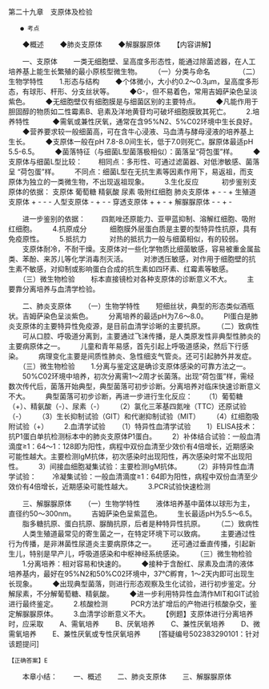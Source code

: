 第二十九章　支原体及检验
 
 	　　● 考点
　　◆概述
　　◆肺炎支原体
　　◆解脲脲原体
　　【内容讲解】

　　一、支原体
　　一类无细胞壁、呈高度多形态性，能通过除菌滤器，在人工培养基上能生长繁殖的最小原核型微生物。
　　（一）分类与命名
　　 
　　（二）生物学特性
　　1.形态与结构 
　　◆个体微小，大小约0.2～0.3μm，呈高度多形态，有球形、杆形、分支丝状等。
　　◆G-，但不易着色，常用吉姆萨染色呈淡紫色。
　　◆无细胞壁仅有细胞膜是与细菌区别的主要特点。
　　◆凡能作用于胆固醇的物质如二性霉素B、皂素及洋地黄苷均可破坏细胞膜致其死亡。
　　2.培养特性　
　　◆需氧或兼性厌氧，通常在含95%N2、5%C02环境中生长良好。
　　◆营养要求较一般细菌高，可在含牛心浸液、马血清与酵母浸液的培养基上生长。
　　◆支原体一般在pH 7.8-8.0间生长，低于7.0则死亡。脲原体最适pH 5.5-6.5。
　　◆菌落特征（与细菌L型菌落极相似）：菌落呈“荷包蛋”样。
　　◆支原体与细菌L型比较：
　　相同点：多形性、可通过滤菌器、对低渗敏感、菌落呈 “荷包蛋”样。
　　不同点：细菌L型在无抗生素等因素作用下，易返祖，而支原体为独立的一类微生物，不出现返祖现象。
　　3.生化反应　
　　初步鉴别支原体的依据：
支原体	葡萄糖	精氨酸	尿素	吸附红细胞
肺炎支原体	+	-	-	+
生殖道支原体	+	-	-	-
人型支原体	-	+	-	-
穿透支原体	+	+	-	+
解脲脲原体	-	-	+	-

　　进一步鉴别的依据：
　　四氮唑还原能力、亚甲蓝抑制、溶解红细胞、吸附红细胞。
　　4.抗原成分　
　　细胞膜外层蛋白质是主要的型特异性抗原，具有免疫原性。
　　5.抵抗力　
　　对热的抵抗力一般与细菌相似，有的较弱。
　　支原体耐冷，不耐干燥。支原体对一些化学物质比细菌敏感，容易被重金属盐类、苯酚、来苏儿等化学消毒剂灭活。
　　对渗透压敏感，对作用于细胞壁的抗生素不敏感，对抑制或影响蛋白合成的抗生素如四环素、红霉素等敏感。
　　（三）微生物检验
　　标本直接镜检对各种支原体的诊断意义不大。
　　主要靠分离培养与血清学检验。

　　二、肺炎支原体
　　（一）生物学特性
　　短细丝状，典型的形态类似酒瓶状。吉姆萨染色呈淡紫色。
　　分离培养的最适pH为7.6～8.0。
　　Pl蛋白是肺炎支原体的主要特异性免疫源，是目前血清学诊晰的主要抗原。
　　（二）致病性
　　可从口腔、呼吸道分离到，主要通过飞沫传播，是人类原发性非典型性肺炎的主要病原体之一。
　　儿童和青年易感，首先引起上呼吸道感染，然后下行感染。
　　病理变化主要是间质性肺炎、急性细支气管炎。还可引起肺外并发症。
　　（三）微生物检验
　　1.分离与鉴定这是确诊支原体感染的可靠方法之一。
　　50%C02环境中培养，初次分离需1～2周才长菌落。出现“荷包蛋”样，需经数次传代后，菌落开始典型，典型菌落可初步诊断。分离培养对临床快速诊断意义不大。
　　典型菌落可初步诊断，再进一步进行生化反应：
　　（1）葡萄糖（+）、精氨酸（-）、尿素（-）
　　（2）氯化三苯基四氮唑（TTC）还原试验（-）
　　（3）生长抑制试验（GIT）和代谢抑制试验（MIT）
　　（4）红细胞吸附试验（+）
　　2.血清学试验
　　（1）特异性血清学试验
　　1）ELISA技术：抗P1蛋白单抗检测标本中的肺炎支原体P1蛋白。
　　2）补体结合试验：一般血清滴度≥1：64～1：128即为阳性，病程中双份血清至少效价有4倍增长，近期感染可能性越大。主要检测IgM抗体，初次感染时出现阳性，再次感染时常不出现阳性。
　　3）间接血细胞凝集试验：主要检测IgM抗体。
　　（2）非特异性血清学试验：
　　冷凝集试验：一般血清滴度≥1：64即为阳性，病程中双份血清至少效价有4倍增长，近期感染可能性越大。
　　3.PCR试验快速检测

　　三、解脲脲原体
　　（一）生物学特性
　　液体培养基中菌体以球形为主，直径约50～300nm。
　　吉姆萨染色呈紫蓝色。
　　生长最适pH为5.5～6.5。
　　脂多糖抗原、蛋白抗原、脲酶抗原，后者是种特异性抗原。
　　（二）致病性
　　人类生殖道最常见的寄生菌之一，在特定环境下可以致病。
　　主要通过性行为传播，是非淋菌性尿道炎主要病原体之一。
　　还可通过垂直传播，引起新生儿，特别是早产儿，呼吸道感染和中枢神经系统感染。
　　（三）微生物检验
　　1.分离培养：相对容易和快速的。
　　◆接种于含酚红、尿素及血清的液体培养基内，最好在95%N2和50%C02环境中，37℃孵育，1～2天内即可出现生长现象。
　　◆出现典型菌落，则进行形态观察及生化试验，进行初步鉴定。分解尿素，不分解葡萄糖、精氨酸。
　　◆进一步利用特异性血清作MIT和GIT试验进行最终鉴定。
　　2.核酸检测　
　　PCR方法扩增后的产物进行核酸杂交，鉴定解脲脲原体。
　　3.血清学诊断意义不大。
　　【例题】支原体进行分离培养时，应采取
　　A、需氧培养
　　B、厌氧培养
　　C、兼性厌氧培养
　　D、微需氧培养
　　E、兼性厌氧或专性厌氧培养
　　 [答疑编号502383290101：针对该题提问]
	 
 	 
	【正确答案】E

	

　　本章小结：
　　一、概述
　　二、肺炎支原体
　　三、解脲脲原体
　　　　	 


